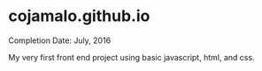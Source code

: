 # cojamalo.github.io
Completion Date: July, 2016

My very first front end project using basic javascript, html, and css.
